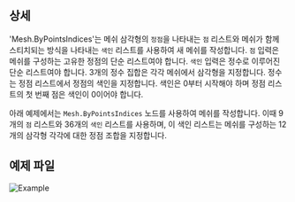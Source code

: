 ## 상세
'Mesh.ByPointsIndices'는 메쉬 삼각형의 `정점`을 나타내는 `점` 리스트와 메쉬가 함께 스티치되는 방식을 나타내는 `색인` 리스트를 사용하여 새 메쉬를 작성합니다. `점` 입력은 메쉬를 구성하는 고유한 정점의 단순 리스트여야 합니다. `색인` 입력은 정수로 이루어진 단순 리스트여야 합니다. 3개의 정수 집합은 각각 메쉬에서 삼각형을 지정합니다. 정수는 정점 리스트에서 정점의 색인을 지정합니다. 색인은 0부터 시작해야 하며 정점 리스트의 첫 번째 점은 색인이 0이어야 합니다.

아래 예제에서는 `Mesh.ByPointsIndices` 노드를 사용하여 메쉬를 작성합니다. 이때 9개의 `점` 리스트와 36개의 `색인` 리스트를 사용하며, 이 색인 리스트는 메쉬를 구성하는 12개의 삼각형 각각에 대한 정점 조합을 지정합니다.

## 예제 파일

![Example](./Autodesk.DesignScript.Geometry.Mesh.ByPointsIndices_img.png)
